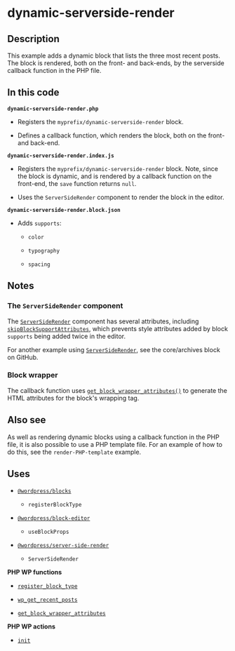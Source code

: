 # dynamic-serverside-render

## Description

This example adds a dynamic block that lists the three most recent posts. The block is rendered, both on the front- and back-ends, by the serverside callback function in the PHP file.

## In this code

**`dynamic-serverside-render.php`**

- Registers the `myprefix/dynamic-serverside-render` block.

- Defines a callback function, which renders the block, both on the front- and back-end.

**`dynamic-serverside-render.index.js`**

- Registers the `myprefix/dynamic-serverside-render` block. Note, since the block is dynamic, and is rendered by a callback function on the front-end, the `save` function returns `null`.

- Uses the `ServerSideRender` component to render the block in the editor.

**`dynamic-serverside-render.block.json`**

- Adds `supports`:

  - `color`

  - `typography`

  - `spacing`

## Notes

### The `ServerSideRender` component

The [`ServerSideRender`](https://developer.wordpress.org/block-editor/reference-guides/packages/packages-server-side-render/) component has several attributes, including [`skipBlockSupportAttributes`](https://make.wordpress.org/core/2023/03/06/add-new-prop-to-serversiderender-component/), which prevents style attributes added by block `supports` being added twice in the editor.

For another example using [`ServerSideRender`](https://github.com/WordPress/gutenberg/tree/trunk/packages/block-library/src/archives), see the core/archives block on GitHub.

### Block wrapper

The callback function uses [`get_block_wrapper_attributes()`](https://developer.wordpress.org/reference/functions/get_block_wrapper_attributes/) to generate the HTML attributes for the block's wrapping tag.

## Also see

As well as rendering dynamic blocks using a callback function in the PHP file, it is also possible to use a PHP template file. For an example of how to do this, see the `render-PHP-template` example.

## Uses

- [`@wordpress/blocks`](https://developer.wordpress.org/block-editor/reference-guides/packages/packages-blocks/)

  - `registerBlockType`

- [`@wordpress/block-editor`](https://developer.wordpress.org/block-editor/reference-guides/packages/packages-block-editor/)

  - `useBlockProps`

- [`@wordpress/server-side-render`](https://developer.wordpress.org/block-editor/reference-guides/packages/packages-server-side-render/)

  - `ServerSideRender`

**PHP WP functions**

- [`register_block_type`](https://developer.wordpress.org/reference/functions/register_block_type/)

- [`wp_get_recent_posts`](https://developer.wordpress.org/reference/functions/wp_get_recent_posts/)

- [`get_block_wrapper_attributes`](https://developer.wordpress.org/reference/functions/get_block_wrapper_attributes/)

**PHP WP actions**

- [`init`](https://developer.wordpress.org/reference/hooks/init/)
